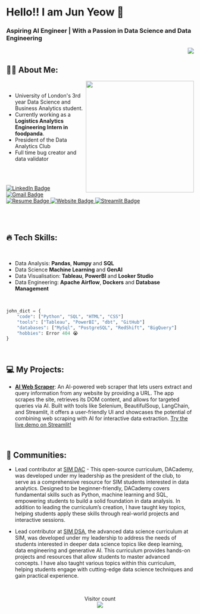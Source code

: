  # Hello!! I am Jun Yeow 👋

### **Aspiring AI Engineer | With a Passion in Data Science and Data Engineering**
<img align='right' src="https://images8.alphacoders.com/137/1378704.png">

<br>

<div>

  ## :man_technologist: About Me:
  <img align='right' src="https://gifsec.com/wp-content/uploads/2022/10/zenitsu-gif-2.gif" width="290" height="300">

  <br>
  
  - University of London's 3rd year Data Science and Business Analytics student. 
  - Currently working as a **Logistics Analytics Engineering Intern in foodpanda**.
  - President of the Data Analytics Club
  - Full time bug creator and data validator 
    
  <br>
  <br>
  
  <p>
      <a href="https://www.linkedin.com/in/junyeow/">
        <img src="https://img.shields.io/badge/LinkedIn-blue?style=for-the-badge&logo=linkedin&logoColor=white" alt="LinkedIn Badge"/>
      </a>
      <a href="mailto:junyeow89@gmail.com">
        <img src="https://img.shields.io/badge/Gmail-red?style=for-the-badge&logo=gmail&logoColor=white" alt="Gmail Badge"/>
      </a>
      <a href="https://drive.google.com/file/d/1x_-Z4a8l_AQXuItZqJBCvzND-3yAuS8Q/view">
        <img src="https://img.shields.io/badge/Resume-moss?style=for-the-badge&logo=google%20docs&logoColor=white&cacheSeconds=https%3A%2F%2Fprofile-counter.glitch.me%2FJohnYeow23%2Fcount.svg" alt="Resume Badge"/>
      </a>
      <a href="https://johnyeow23.github.io/JunYeow-Website/">
        <img src="https://img.shields.io/badge/Website-purple?style=for-the-badge&logo=google%20docs&logoColor=white&cacheSeconds=https%3A%2F%2Fprofile-counter.glitch.me%2FJohnYeow23%2Fcount.svg&link=https%3A%2F%2Fprofile-counter.glitch.me%2FJohnYeow23%2Fcount.svg" alt="Website Badge"/>
      </a>
      <a href="https://share.streamlit.io/user/johnyeow23">
        <img src="https://img.shields.io/badge/Streamlit-red?style=for-the-badge&logo=streamlit&logoColor=white" alt="Streamlit Badge"/>
      </a>
  </p>
</div>

<br>
<br>

## :fire: Tech Skills:

<br>

- Data Analysis: **Pandas**, **Numpy** and **SQL**
- Data Science **Machine Learning** and **GenAI**
- Data Visualisation: **Tableau**, **PowerBI** and **Looker Studio**
- Data Engineering: **Apache Airflow**, **Dockers** and **Database Management**

<br>

```python
john_dict = {
    "code": ["Python", "SQL", "HTML", "CSS"]
    "tools": ["Tableau", "PowerBI", "dbt", "GitHub"]
    "databases": ["MySql", "PostgreSQL", "RedShift", "BigQuery"]
    "hobbies": Error 404 😭
}
```

<br>

## :computer: My Projects:
- **[AI Web Scraper](https://github.com/JohnYeow23/ai_webber/tree/main)**: An AI-powered web scraper that lets users extract and query information from any website by providing a URL. The app scrapes the site, retrieves its DOM content, and allows for targeted queries via AI. Built with tools like Selenium, BeautifulSoup, LangChain, and Streamlit, it offers a user-friendly UI and showcases the potential of combining web scraping with AI for interactive data extraction. [Try the live demo on Streamlit!](https://aiwebber-c2w8dfibt3htpgwtpswmif.streamlit.app/)

<br>

## :dancers: Communities:
- Lead contributor at [SIM DAC](https://github.com/DACSIM/DAC-Curriculum) - This open-source curriculum, DACademy, was developed under my leadership as the president of the club, to serve as a comprehensive resource for SIM students interested in data analytics. Designed to be beginner-friendly, DACademy covers fundamental skills such as Python, machine learning and SQL, empowering students to build a solid foundation in data analysis. In addition to leading the curriculum’s creation, I have taught key topics, helping students apply these skills through real-world projects and interactive sessions.

- Lead contributor at [SIM DSA](https://github.com/DACSIM/DSA-Curriculum), the advanced data science curriculum at SIM, was developed under my leadership to address the needs of students interested in deeper data science topics like deep learning, data engineering and generative AI. This curriculum provides hands-on projects and resources that allow students to master advanced concepts. I have also taught various topics within this curriculum, helping students engage with cutting-edge data science techniques and gain practical experience.

<br>

<p align="center"> Visitor count<br>
    <img src="https://profile-counter.glitch.me/JohnYeow23/count.svg" />
</p>

